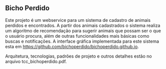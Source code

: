 ## Bicho Perdido

Este projeto é um webservice para um sistema de cadastro de animais perdidos e encontrados. A partir dos animais cadastrados o sistema realiza um algoritmo de recomendação para sugerir animais que possam ser o que o usuário procura, além de outras funcionalidades mais básicas como buscas e notificações. A interface gráfica implementada para este sistema esta em https://github.com/bichoperdido/bichoperdido.github.io.

Arquitetura, tecnologias, padrões de projeto e outros detalhes estão no arquivo tcc_bichoperdido.pdf.
